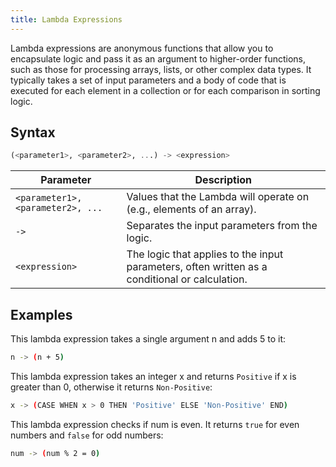 ```yaml
---
title: Lambda Expressions
---
```


Lambda expressions are anonymous functions that allow you to encapsulate logic and pass it as an argument to higher-order functions, such as those for processing arrays, lists, or other complex data types. It typically takes a set of input parameters and a body of code that is executed for each element in a collection or for each comparison in sorting logic.

## Syntax

```sql
(<parameter1>, <parameter2>, ...) -> <expression>
```

| Parameter                         | Description                                                                                    |
|-----------------------------------|------------------------------------------------------------------------------------------------|
| `<parameter1>, <parameter2>, ...` | Values that the Lambda will operate on (e.g., elements of an array).                           |
| `->`                              | Separates the input parameters from the logic.                                                 |
| `<expression>`                    | The logic that applies to the input parameters, often written as a conditional or calculation. |

## Examples

This lambda expression takes a single argument n and adds 5 to it:

```bash
n -> (n + 5)
```

This lambda expression takes an integer x and returns `Positive` if x is greater than 0, otherwise it returns `Non-Positive`:

```bash
x -> (CASE WHEN x > 0 THEN 'Positive' ELSE 'Non-Positive' END)
```

This lambda expression checks if num is even. It returns `true` for even numbers and `false` for odd numbers:

```bash
num -> (num % 2 = 0)
```